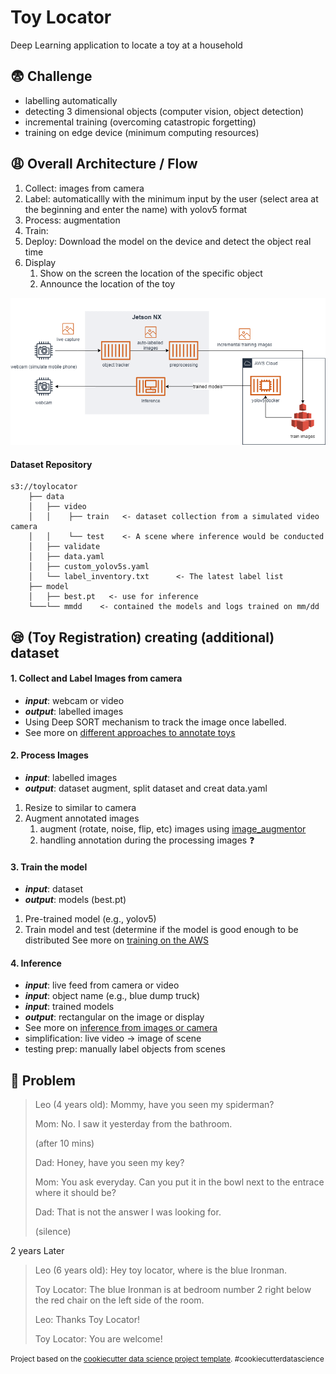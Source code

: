 Toy Locator
==============================

Deep Learning application to locate a toy at a household

## :fearful: Challenge 
- labelling automatically
- detecting 3 dimensional objects (computer vision, object detection)
- incremental training (overcoming catastropic forgetting)
- training on edge device (minimum computing resources)

## :weary: Overall Architecture / Flow 
1. Collect: images from camera 
2. Label: automaticallly with the minimum input by the user (select area at the beginning and enter the name) with yolov5 format
4. Process: augmentation 
5. Train: 
6. Deploy: Download the model on the device and detect the object real time
7. Display
	1. Show on the screen the location of the specific object 
	2. Announce the location of the toy

![](references/overall_arch_cloud.png)

#### Dataset Repository 
```
s3://toylocator 
    ├── data
    │   ├── video       
    │   │    ├── train   <- dataset collection from a simulated video camera      
    │   │    └── test    <- A scene where inference would be conducted   
    │   ├── validate    
    │   ├── data.yaml    
    │   ├── custom_yolov5s.yaml    
    │   └── label_inventory.txt      <- The latest label list 
	├── model
    │   ├── best.pt   <- use for inference        
    └───└── mmdd    <- contained the models and logs trained on mm/dd
```

## :sleepy: (Toy Registration) creating (additional) dataset

#### 1. Collect and Label Images from camera 
- ***input***: webcam or video 
- ***output***: labelled images 
- Using Deep SORT mechanism to track the image once labelled. 
- See more on [different approaches to annotate toys](1_annotation)

#### 2. Process Images
- ***input***: labelled images 
- ***output***: dataset
 augment, split dataset and creat data.yaml 
1. Resize to similar to camera 
2. Augment annotated images
	1.  augment (rotate, noise, flip, etc) images using [image_augmentor](https://github.com/codebox/image_augmentor)
	2.  handling annotation during the processing images :question:

#### 3. Train the model 
- ***input***: dataset
- ***output***: models (best.pt) 
1. Pre-trained model (e.g., yolov5)
2. Train model and test (determine if the model is good enough to be distributed
See more on [training on the AWS](training_on_aws_stepbystep)

#### 4. Inference 
- ***input***: live feed from camera or video 
- ***input***: object name (e.g., blue dump truck)
- ***input***: trained models 
- ***output***: rectangular on the image or display
- See more on [inference from images or camera](3_inferences)
- simplification: live video -> image of scene 
- testing prep: manually label objects from scenes

## :baby: Problem 

> Leo (4 years old): Mommy, have you seen my spiderman?
>
> Mom: No. I saw it yesterday from the bathroom. 
>
> (after 10 mins) 
>
> Dad: Honey, have you seen my key?
>
> Mom: You ask everyday. Can you put it in the bowl next to the entrace where it should be? 
>
> Dad: That is not the answer I was looking for. 
>
> (silence) 

2 years Later

> Leo (6 years old): Hey toy locator, where is the blue Ironman. 
>
> Toy Locator: The blue Ironman is at bedroom number 2 right below the red chair on the left side of the room.
>
> Leo: Thanks Toy Locator!
>
> Toy Locator: You are welcome! 




<p><small>Project based on the <a target="_blank" href="https://drivendata.github.io/cookiecutter-data-science/">cookiecutter data science project template</a>. #cookiecutterdatascience</small></p>
